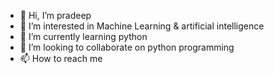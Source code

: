 - 👋 Hi, I’m pradeep
- 👀 I’m interested in Machine Learning & artificial intelligence
- 🌱 I’m currently learning python
- 💞️ I’m looking to collaborate on python programming
- 📫 How to reach me 

<!---
pradeepk79/pradeepk79 is a ✨ special ✨ repository because its `README.md` (this file) appears on your GitHub profile.
You can click the Preview link to take a look at your changes.
--->

